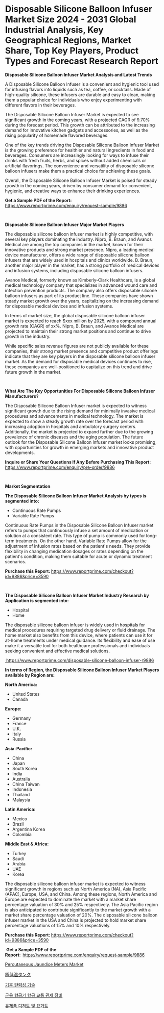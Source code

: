 <p><h1>Disposable Silicone Balloon Infuser Market Size 2024 - 2031 Global Industrial Analysis, Key Geographical Regions, Market Share, Top Key Players, Product Types and Forecast Research Report</h1></p><p><strong>Disposable Silicone Balloon Infuser Market Analysis and Latest Trends</strong></p>
<p><p>A Disposable Silicone Balloon Infuser is a convenient and hygienic tool used for infusing flavors into liquids such as tea, coffee, or cocktails. Made of high-quality silicone, these infusers are durable and easy to clean, making them a popular choice for individuals who enjoy experimenting with different flavors in their beverages.</p><p>The Disposable Silicone Balloon Infuser Market is expected to see significant growth in the coming years, with a projected CAGR of 9.70% during the forecast period. This growth can be attributed to the increasing demand for innovative kitchen gadgets and accessories, as well as the rising popularity of homemade flavored beverages.</p><p>One of the key trends driving the Disposable Silicone Balloon Infuser Market is the growing preference for healthier and natural ingredients in food and beverages. Consumers are increasingly looking for ways to infuse their drinks with fresh fruits, herbs, and spices without added chemicals or artificial flavorings. The convenience and versatility of disposable silicone balloon infusers make them a practical choice for achieving these goals.</p><p>Overall, the Disposable Silicone Balloon Infuser Market is poised for steady growth in the coming years, driven by consumer demand for convenient, hygienic, and creative ways to enhance their drinking experiences.</p></p>
<p><strong>Get a Sample PDF of the Report:&nbsp;</strong> <a href="https://www.reportprime.com/enquiry/request-sample/9886">https://www.reportprime.com/enquiry/request-sample/9886</a></p>
<p>&nbsp;</p>
<p><strong>Disposable Silicone Balloon Infuser Major Market Players</strong></p>
<p><p>The disposable silicone balloon infuser market is highly competitive, with several key players dominating the industry. Nipro, B. Braun, and Avanos Medical are among the top companies in the market, known for their innovative products and strong market presence. Nipro, a leading medical device manufacturer, offers a wide range of disposable silicone balloon infusers that are widely used in hospitals and clinics worldwide. B. Braun, another major player in the market, has a strong portfolio of medical devices and infusion systems, including disposable silicone balloon infusers.</p><p>Avanos Medical, formerly known as Kimberly-Clark Healthcare, is a global medical technology company that specializes in advanced wound care and infection prevention products. The company also offers disposable silicone balloon infusers as part of its product line. These companies have shown steady market growth over the years, capitalizing on the increasing demand for disposable medical devices and infusion systems.</p><p>In terms of market size, the global disposable silicone balloon infuser market is expected to reach $xxx million by 2025, with a compound annual growth rate (CAGR) of xx%. Nipro, B. Braun, and Avanos Medical are projected to maintain their strong market positions and continue to drive growth in the industry.</p><p>While specific sales revenue figures are not publicly available for these companies, their strong market presence and competitive product offerings indicate that they are key players in the disposable silicone balloon infuser market. As the demand for disposable medical devices continues to rise, these companies are well-positioned to capitalize on this trend and drive future growth in the market.</p></p>
<p>&nbsp;</p>
<p><strong>What Are The Key Opportunities For Disposable Silicone Balloon Infuser Manufacturers?</strong></p>
<p><p>The Disposable Silicone Balloon Infuser market is expected to witness significant growth due to the rising demand for minimally invasive medical procedures and advancements in medical technology. The market is expected to show a steady growth rate over the forecast period with increasing adoption in hospitals and ambulatory surgery centers. Additionally, the market is projected to expand further due to the growing prevalence of chronic diseases and the aging population. The future outlook for the Disposable Silicone Balloon Infuser market looks promising, with opportunities for growth in emerging markets and innovative product developments.</p></p>
<p><strong>Inquire or Share Your Questions If Any Before Purchasing This Report:</strong> <a href="https://www.reportprime.com/enquiry/pre-order/9886">https://www.reportprime.com/enquiry/pre-order/9886</a></p>
<p>&nbsp;</p>
<p><strong>Market Segmentation</strong></p>
<p><strong>The Disposable Silicone Balloon Infuser Market Analysis by types is segmented into:</strong></p>
<p><ul><li>Continuous Rate Pumps</li><li>Variable Rate Pumps</li></ul></p>
<p><p>Continuous Rate Pumps in the Disposable Silicone Balloon Infuser market refers to pumps that continuously infuse a set amount of medication or solution at a consistent rate. This type of pump is commonly used for long-term treatments. On the other hand, Variable Rate Pumps allow for the adjustment of infusion rates based on the patient's needs. They provide flexibility in changing medication dosages or rates depending on the patient's condition, making them suitable for acute or dynamic treatment scenarios.</p></p>
<p><strong>Purchase this Report:&nbsp;</strong><a href="https://www.reportprime.com/checkout?id=9886&price=3590">https://www.reportprime.com/checkout?id=9886&price=3590</a></p>
<p>&nbsp;</p>
<p><strong>The Disposable Silicone Balloon Infuser Market Industry Research by Application is segmented into:</strong></p>
<p><ul><li>Hospital</li><li>Home</li></ul></p>
<p><p>The disposable silicone balloon infuser is widely used in hospitals for medical procedures requiring targeted drug delivery or fluid drainage. The home market also benefits from this device, where patients can use it for at-home treatments under medical guidance. Its flexibility and ease of use make it a versatile tool for both healthcare professionals and individuals seeking convenient and effective medical solutions.</p></p>
<p><a href="https://www.reportprime.com/disposable-silicone-balloon-infuser-r9886">&nbsp;https://www.reportprime.com/disposable-silicone-balloon-infuser-r9886</a></p>
<p><strong>In terms of Region, the Disposable Silicone Balloon Infuser Market Players available by Region are:</strong></p>
<p>
    <p> <strong> North America: </strong>
        <ul>
            <li>United States</li>
            <li>Canada</li>
        </ul>
        </p> 
    <p> <strong> Europe: </strong>
        <ul>
            <li>Germany</li>
            <li>France</li>
            <li>U.K.</li>
            <li>Italy</li>
            <li>Russia</li>
        </ul>
        </p> 
    <p> <strong> Asia-Pacific: </strong>
        <ul>
            <li>China</li>
            <li>Japan</li>
            <li>South Korea</li>
            <li>India</li>
            <li>Australia</li>
            <li>China Taiwan</li>
            <li>Indonesia</li>
            <li>Thailand</li>
            <li>Malaysia</li>
        </ul>
        </p> 
    <p> <strong> Latin America: </strong>
        <ul>
            <li>Mexico</li>
            <li>Brazil</li>
            <li>Argentina Korea</li>
            <li>Colombia</li>
        </ul>
        </p> 
    <p> <strong> Middle East & Africa: </strong>
        <ul>
            <li>Turkey</li>
            <li>Saudi</li>
            <li>Arabia</li>
            <li>UAE</li>
            <li>Korea</li>
        </ul>
    </p>
    </p>
<p><p>The disposable silicone balloon infuser market is expected to witness significant growth in regions such as North America (NA), Asia Pacific (APAC), Europe, USA, and China. Among these regions, North America and Europe are expected to dominate the market with a market share percentage valuation of 30% and 25% respectively. The Asia Pacific region is also anticipated to contribute significantly to the market growth with a market share percentage valuation of 20%. The disposable silicone balloon infuser market in the USA and China is projected to hold market share percentage valuations of 15% and 10% respectively.</p></p>
<p><strong>Purchase this Report: </strong><a href="https://www.reportprime.com/checkout?id=9886&price=3590">https://www.reportprime.com/checkout?id=9886&price=3590</a></p>
<p>&nbsp;<strong>Get a Sample PDF of the Report:&nbsp;&nbsp;</strong><a href="https://www.reportprime.com/enquiry/request-sample/9886">https://www.reportprime.com/enquiry/request-sample/9886</a></p>
<p><strong></strong></p>
<p><p><a href="https://github.com/jerrycopelandthomaswsqd8q/Market-Research-Report-List-3/blob/main/percutaneous-jaundice-meters-market.md">Percutaneous Jaundice Meters Market</a></p><p><a href="https://medium.com/@jonathandavies84/%E3%82%B0%E3%83%AD%E3%83%BC%E3%83%90%E3%83%AB%E3%82%AF%E3%83%A9%E3%82%A4%E3%82%AA%E3%82%B8%E3%82%A7%E3%83%8B%E3%83%83%E3%82%AF%E3%82%BF%E3%83%B3%E3%82%AF%E5%B8%82%E5%A0%B4%E3%81%AE%E7%8A%B6%E6%B3%81-2024%E5%B9%B4-2031%E5%B9%B4-%E3%81%8A%E3%82%88%E3%81%B3%E5%9C%B0%E5%9F%9F-%E8%A3%BD%E5%93%81-%E3%82%A8%E3%83%B3%E3%83%89%E3%83%A6%E3%83%BC%E3%82%B9%E5%88%A5%E3%81%AE%E4%BA%88%E6%B8%AC-8fdaf0cfff2d">極低温タンク</a></p><p><a href="https://medium.com/@marcpascual04/%EA%B8%B0%ED%9B%84%ED%83%84%EB%A0%A5%EA%B8%B0%EC%88%A0-%EC%82%B0%EC%97%85-%EB%B6%84%EC%84%9D-%EB%B3%B4%EA%B3%A0%EC%84%9C-%EC%8B%9C%EC%9E%A5-%EA%B7%9C%EB%AA%A8-%EC%A0%90%EC%9C%A0%EC%9C%A8-%EC%9D%91%EC%9A%A9-%ED%94%84%EB%A1%9C%EA%B7%B8%EB%9E%A8-%EC%A7%80%EC%97%AD-%EA%B2%BD%EC%9F%81%EC%A0%84%EB%9E%B5%EB%B3%84-%EB%8F%99%ED%96%A5-2024-2031-d218d2809e12">기후 탄력성 기술</a></p><p><a href="https://github.com/emakpiahsopiah/Market-Research-Report-List-1/blob/main/8653424110729.md">군용 항공기 항공 교통 관제 장비</a></p><p><a href="https://github.com/milikokao84/Market-Research-Report-List-1/blob/main/5423982110095.md">유제품 디저트 및 요거트</a></p></p>